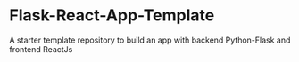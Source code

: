 # Flask-React-App-Template
A starter template repository to build an app with backend Python-Flask and frontend ReactJs
